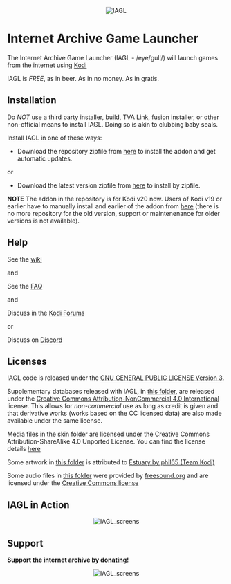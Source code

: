 <meta name="robots" content="noindex, nofollow">

<p align="center">
  <img style="max-width:50vw" src="https://repository-images.githubusercontent.com/129450529/0dcca600-7a9a-11eb-8892-f50d5ccd601c" alt="IAGL"/>
</p>


Internet Archive Game Launcher
==========================

The Internet Archive Game Launcher (IAGL - /eye/gull/) will launch games from the internet using [Kodi](http://kodi.tv)

IAGL is *FREE*, as in beer. As in no money. As in gratis.


Installation
-------------

Do *NOT* use a third party installer, build, TVA Link, fusion installer, or other non-official means to install IAGL.  Doing so is akin to clubbing baby seals.

Install IAGL in one of these ways:

- Download the repository zipfile from [here](https://github.com/zach-morris/repository.zachmorris/raw/master/repository.zachmorris/repository.zachmorris-1.0.4.zip) to install the addon and get automatic updates.

or

- Download the latest version zipfile from [here](https://github.com/zach-morris/repository.zachmorris/tree/master/plugin.program.iagl) to install by zipfile.

**NOTE**
The addon in the repository is for Kodi v20 now.
Users of Kodi v19 or earlier have to manually install and earlier of the addon from [here](https://github.com/zach-morris/repository.zachmorris/tree/master/plugin.program.iagl) (there is no more repository for the old version, support or maintenenance for older versions is not available).

Help
-------------

See the [wiki](https://github.com/zach-morris/plugin.program.iagl/wiki)

and

See the [FAQ](https://github.com/zach-morris/plugin.program.iagl/wiki/5.--FAQ)

and

Discuss in the [Kodi Forums](https://forum.kodi.tv/showthread.php?tid=332966)

or 

Discuss on [Discord](https://discord.gg/DyxADcp)



Licenses
-------------

IAGL code is released under the [GNU GENERAL PUBLIC LICENSE Version 3](https://www.gnu.org/licenses/gpl-3.0.en.html).

Supplementary databases released with IAGL, in [this folder](https://github.com/zach-morris/plugin.program.iagl/tree/main/resources/data/), are released under the [Creative Commons Attribution-NonCommercial 4.0 International](https://creativecommons.org/licenses/by-sa/4.0/) license. This allows for *non-commercial* use as long as credit is given and that derivative works (works based on the CC licensed data) are also made available under the same license.

Media files in the skin folder are licensed under the Creative Commons Attribution-ShareAlike 4.0 Unported License.  You can find the license details [here](http://creativecommons.org/licenses/by-sa/4.0/)

Some artwork in [this folder](https://github.com/zach-morris/plugin.program.iagl/tree/main/resources/skins/Default/media) is attributed to [Estuary by phil65 (Team Kodi)](https://github.com/phil65/skin.estuary)

Some audio files in [this folder](https://github.com/zach-morris/plugin.program.iagl/tree/main/resources/skins/Default/media) were provided by [freesound.org](https://freesound.org/help/about/) and are licensed under the [Creative Commons license](http://creativecommons.org)


IAGL in Action
-------------------

<p align="center">
  <img style="max-width:75vw" src="https://i.imgur.com/YRAVMP2.gif" alt="IAGL_screens"/>
</p>


Support
-------------------

**Support the internet archive by [donating](https://archive.org/donate/)!**


<p align="center">
  <img style="max-width:25vw" src="https://i.imgur.com/2JEHlLY.png" alt="IAGL_screens"/>
</p>

